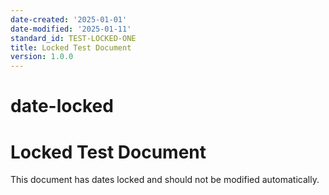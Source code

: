 ```yaml
---
date-created: '2025-01-01'
date-modified: '2025-01-11'
standard_id: TEST-LOCKED-ONE
title: Locked Test Document
version: 1.0.0
---
```


# date-locked

# Locked Test Document

This document has dates locked and should not be modified automatically. 